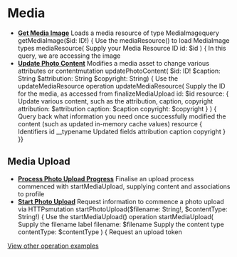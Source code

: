 # Media

- **[Get Media Image](/example-operations/media/GetMediaImage.graphql)**
  Loads a media resource of type MediaImagequery getMediaImage($id: ID!) {   Use the mediaResource() to load MediaImage types  mediaResource(     Supply your Media Resource ID    id: $id  ) {     In this query, we are accessing the image
- **[Update Photo Content](/example-operations/media/UpdatePhotoContent.graphql)**
  Modifies a media asset to change various attributes or contentmutation updatePhotoContent(  $id: ID!  $caption: String  $attribution: String  $copyright: String) {   Use the updateMediaResource operation  updateMediaResource(     Supply the ID for the media, as accessed from finalizeMediaUpload    id: $id    resource: {       Update various content, such as the attribution, caption, copyright      attribution: $attribution      caption: $caption      copyright: $copyright    }  ) {     Query back what information you need once successfully modified the     content (such as updated in-memory cache values)    resource {       Identifiers      id      __typename       Updated fields      attribution      caption      copyright    }  }}

## Media Upload

- **[Process Photo Upload Progress](/example-operations/media/upload/ProcessPhotoUploadProgress.graphql)**
  Finalise an upload process commenced with startMediaUpload, supplying content and associations to profile
- **[Start Photo Upload](/example-operations/media/upload/StartPhotoUpload.graphql)**
  Request information to commence a photo upload via HTTPsmutation startPhotoUpload($filename: String!, $contentType: String!) {   Use the startMediaUpload() operation  startMediaUpload(     Supply the filename label    filename: $filename     Supply the content type    contentType: $contentType  ) {     Request an upload token

[View other operation examples](/example-operations)
